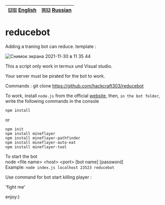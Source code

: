 | 🇺🇸 [English](./README.md) | 🇷🇺 [Russian](./README_RU.md)|  
|-------------------------|----------------------------|  
# reducebot
Adding a traning bot can reduce.
template : 

![Снимок экрана 2021-11-30 в 11 35 44](https://user-images.githubusercontent.com/68101241/144041908-b81a4d2d-abc9-4dd6-b176-fe22c927a6d3.png)

This a script only work in termux und Visual studio.


Your server must be pirated for the bot to work.


Commands :
git clone https://github.com/hackcraft303/reducebot

To work, install `node.js` from the official [website](https://nodejs.org/en/), then, `in the bot folder`, write the following commands in the console  

`npm install`

or

`npm init`  
`npm install mineflayer`  
`npm install mineflayer-pathfinder`  
`npm install mineflayer-auto-eat`  
`npm install mineflayer-tool`

To start the bot  
node \<file name> \<host> \<port> \[bot name] \[password]  
Example: `node index.js localhost 23523 reducebot`

Use command for bot start killing player : 

'fight me'
  

enjoy:)
